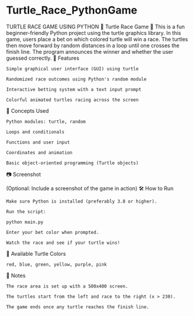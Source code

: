 # Turtle_Race_PythonGame
TURTLE RACE GAME USING PYTHON
🐢 Turtle Race Game 🏁
This is a fun beginner-friendly Python project using the turtle graphics library. In this game, users place a bet on which colored turtle will win a race. The turtles then move forward by random distances in a loop until one crosses the finish line. The program announces the winner and whether the user guessed correctly.
🚀 Features

    Simple graphical user interface (GUI) using turtle

    Randomized race outcomes using Python's random module

    Interactive betting system with a text input prompt

    Colorful animated turtles racing across the screen

🧠 Concepts Used

    Python modules: turtle, random

    Loops and conditionals

    Functions and user input

    Coordinates and animation

    Basic object-oriented programming (Turtle objects)

📷 Screenshot

(Optional: Include a screenshot of the game in action)
🛠 How to Run

    Make sure Python is installed (preferably 3.8 or higher).

    Run the script:

    python main.py

    Enter your bet color when prompted.

    Watch the race and see if your turtle wins!

🎨 Available Turtle Colors

    red, blue, green, yellow, purple, pink

📝 Notes

    The race area is set up with a 500x400 screen.

    The turtles start from the left and race to the right (x > 230).

    The game ends once any turtle reaches the finish line.

